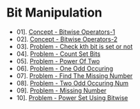 # Bit Manipulation

- 01]. [Concept - Bitwise Operators-1](https://github.com/mr-vicky/DSA/blob/main/02%5D.%20Bit_Magic/01_BitwiseOperators.cpp)
- 02]. [Concept - Bitwise Operators-2](https://github.com/mr-vicky/DSA/blob/main/02%5D.%20Bit_Magic/02_BitwiseOperators2.cpp)
- 03]. [Problem - Check kth bit is set or not](https://github.com/mr-vicky/DSA/blob/main/02%5D.%20Bit_Magic/03_Check_kth_bit_is_set_or_not.cpp)
- 04]. [Problem - Count Set Bits](https://github.com/mr-vicky/DSA/blob/main/02%5D.%20Bit_Magic/04_CountSetBits.cpp)
- 05]. [Problem - Power Of Two](https://github.com/mr-vicky/DSA/blob/main/02%5D.%20Bit_Magic/05_PowerOfTwo.cpp)
- 06]. [Problem - One Odd Occuring](https://github.com/mr-vicky/DSA/blob/main/02%5D.%20Bit_Magic/06_OneOddOccuring.cpp)
- 07]. [Problem - Find The Missing Number](https://github.com/mr-vicky/DSA/blob/main/02%5D.%20Bit_Magic/07_FindTheMissingNumber.cpp)
- 08]. [Problem - Two Odd Occuring Num](https://github.com/mr-vicky/DSA/blob/main/02%5D.%20Bit_Magic/08_TwoOddOccuringNum.cpp)
- 09]. [Problem - Missing Number](https://github.com/mr-vicky/DSA/blob/main/02%5D.%20Bit_Magic/09_MissingNumber.cpp)
- 10]. [Problem - Power Set Using Bitwise](https://github.com/mr-vicky/DSA/blob/main/02%5D.%20Bit_Magic/10_PowerSetUsingBitwise.cpp)